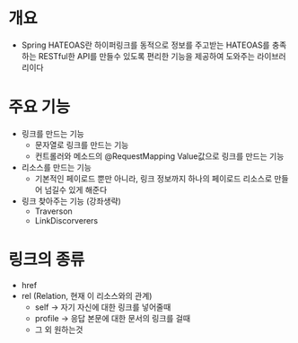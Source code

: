 # 개요

- Spring HATEOAS란 하이퍼링크를 동적으로 정보를 주고받는 HATEOAS를 충족하는 RESTful한 API를 만들수 있도록 편리한 기능을 제공하여 도와주는 라이브러리이다

# 주요 기능

- 링크를 만드는 기능
    - 문자열로 링크를 만드는 기능
    - 컨트롤러와 메소드의 @RequestMapping Value값으로 링크를 만드는 기능
- 리소스를 만드는 기능
    - 기본적인 페이로드 뿐만 아니라, 링크 정보까지 하나의 페이로드 리소스로 만들어 넘길수 있게 해준다
- 링크 찾아주는 기능 (강좌생략)
    - Traverson
    - LinkDiscorverers

# 링크의 종류

- href
- rel (Relation, 현재 이 리소스와의 관계)
    - self → 자기 자신에 대한 링크를 넣어줄때
    - profile → 응답 본문에 대한 문서의 링크를 걸때
    - 그 외 원하는것